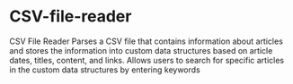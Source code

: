 # CSV-file-reader
CSV File Reader
Parses a CSV file that contains information about articles and stores the information into custom data structures based on article dates, titles, content, and links. Allows users to search for specific articles in the custom data structures by entering keywords 

